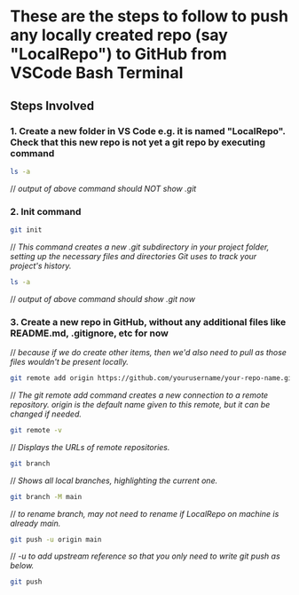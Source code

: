 # These are the steps to follow to push any locally created repo (say "LocalRepo") to GitHub from VSCode Bash Terminal

## Steps Involved

### 1. Create a new folder in VS Code e.g. it is named "LocalRepo". Check that this new repo is not yet a git repo by executing command

```bash
ls -a
```

// *output of above command should NOT show .git*

### 2. Init command

```bash
git init
```

// *This command creates a new .git subdirectory in your project folder, setting up the necessary files and directories Git uses to track your project's history.*

```bash
ls -a
```

// *output of above command should show .git now*

### 3. Create a new repo in GitHub, without any additional files like README.md, .gitignore, etc for now

 // *because if we do create other items, then we'd also need to pull as those files wouldn't be present locally.*

```bash
git remote add origin https://github.com/yourusername/your-repo-name.git
```

// *The git remote add command creates a new connection to a remote repository. origin is the default name given to this remote, but it can be changed if needed.*

```bash
git remote -v
```

// *Displays the URLs of remote repositories.*

```bash
git branch
```

// *Shows all local branches, highlighting the current one.*

```bash
git branch -M main
```

// *to rename branch, may not need to rename if LocalRepo on machine is already main.*

```bash
git push -u origin main
```

// *-u to add upstream reference so that you only need to write git push as below.*

```bash
git push
```
